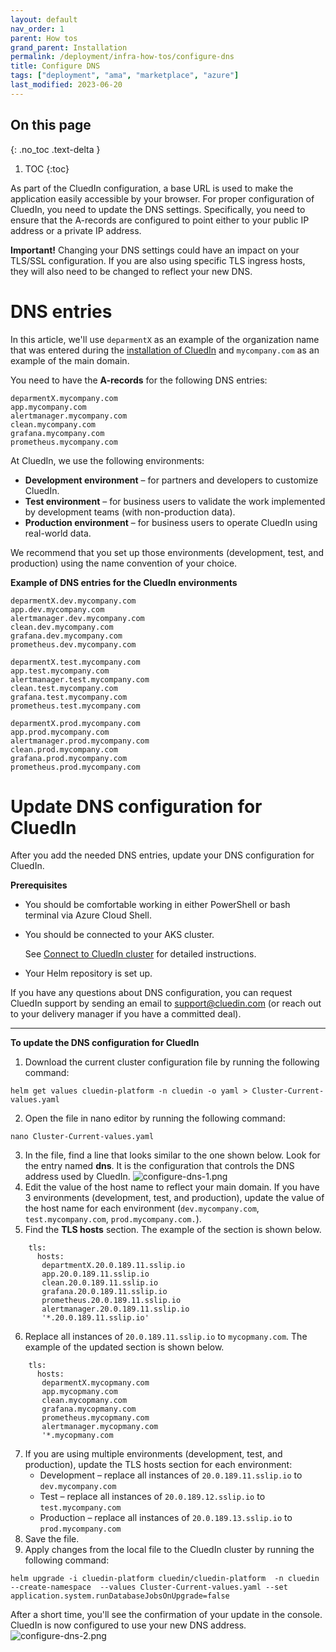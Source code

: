 ```yaml
---
layout: default
nav_order: 1
parent: How tos
grand_parent: Installation
permalink: /deployment/infra-how-tos/configure-dns
title: Configure DNS
tags: ["deployment", "ama", "marketplace", "azure"]
last_modified: 2023-06-20
---
```

## On this page
{: .no_toc .text-delta }
1. TOC
{:toc}


As part of the CluedIn configuration, a base URL is used to make the application easily accessible by your browser. For proper configuration of CluedIn, you need to update the DNS settings. Specifically, you need to ensure that the A-records are configured to point either to your public IP address or a private IP address.

**Important!** Changing your DNS settings could have an impact on your TLS/SSL configuration. If you are also using specific TLS ingress hosts, they will also need to be changed to reflect your new DNS.

# DNS entries

In this article, we'll use `deparmentX` as an example of the organization name that was entered during the [installation of CluedIn](/deployment/azure-marketplace/step-3#complete-the-initial-setup-tab) and `mycompany.com` as an example of the main domain.

You need to have the **A-records** for the following DNS entries:

```
deparmentX.mycompany.com
app.mycompany.com
alertmanager.mycompany.com
clean.mycompany.com
grafana.mycompany.com
prometheus.mycompany.com
```

At CluedIn, we use the following environments:

- **Development environment** – for partners and developers to customize CluedIn.
- **Test environment** – for business users to validate the work implemented by development teams (with non-production data).
- **Production environment** – for business users to operate CluedIn using real-world data.

We recommend that you set up those environments (development, test, and production) using the name convention of your choice.

**Example of DNS entries for the CluedIn environments**

```
deparmentX.dev.mycompany.com
app.dev.mycompany.com
alertmanager.dev.mycompany.com
clean.dev.mycompany.com
grafana.dev.mycompany.com
prometheus.dev.mycompany.com

deparmentX.test.mycompany.com
app.test.mycompany.com
alertmanager.test.mycompany.com
clean.test.mycompany.com
grafana.test.mycompany.com
prometheus.test.mycompany.com

deparmentX.prod.mycompany.com
app.prod.mycompany.com
alertmanager.prod.mycompany.com
clean.prod.mycompany.com
grafana.prod.mycompany.com
prometheus.prod.mycompany.com
```


# Update DNS configuration for CluedIn

After you add the needed DNS entries, update your DNS configuration for CluedIn.

**Prerequisites**

- You should be comfortable working in either PowerShell or bash terminal via Azure Cloud Shell.
- You should be connected to your AKS cluster.

    See [Connect to CluedIn cluster](/deployment/infra-how-tos/connect-to-cluedin) for detailed instructions.

- Your Helm repository is set up.

If you have any questions about DNS configuration, you can request CluedIn support by sending an email to <a href="mailto:support@cluedin.com">support@cluedin.com</a> (or reach out to your delivery manager if you have a committed deal).

<hr>

**To update the DNS configuration for CluedIn**

1. Download the current cluster configuration file by running the following command:
```
helm get values cluedin-platform -n cluedin -o yaml > Cluster-Current-values.yaml
```
2. Open the file in nano editor by running the following command:
```
nano Cluster-Current-values.yaml
```
3. In the file, find a line that looks similar to the one shown below. Look for the entry named **dns**. It is the configuration that controls the DNS address used by CluedIn.
![configure-dns-1.png](../../assets/images/ama/howtos/configure-dns-1.png)
4. Edit the value of the host name to reflect your main domain. If you have 3 environments (development, test, and production), update the value of the host name for each environment (`dev.mycompany.com`, `test.mycompany.com`, `prod.mycompany.com.`).
5. Find the **TLS hosts** section. The example of the section is shown below.
```
    tls:
      hosts:
       departmentX.20.0.189.11.sslip.io
       app.20.0.189.11.sslip.io
       clean.20.0.189.11.sslip.io
       grafana.20.0.189.11.sslip.io
       prometheus.20.0.189.11.sslip.io
       alertmanager.20.0.189.11.sslip.io
       '*.20.0.189.11.sslip.io'
```
6. Replace all instances of `20.0.189.11.sslip.io` to `mycopmany.com`. The example of the updated section is shown below.
```
    tls:
      hosts:
       deparmentX.mycopmany.com
       app.mycopmany.com
       clean.mycopmany.com
       grafana.mycopmany.com
       prometheus.mycopmany.com
       alertmanager.mycopmany.com
       '*.mycopmany.com
```
7. If you are using multiple environments (development, test, and production), update the TLS hosts section for each environment:
   - Development – replace all instances of `20.0.189.11.sslip.io` to `dev.mycompany.com`
   - Test – replace all instances of `20.0.189.12.sslip.io` to `test.mycompany.com`
   - Production – replace all instances of `20.0.189.13.sslip.io` to `prod.mycompany.com`
8. Save the file.
9. Apply changes from the local file to the CluedIn cluster by running the following command:
```
helm upgrade -i cluedin-platform cluedin/cluedin-platform  -n cluedin --create-namespace  --values Cluster-Current-values.yaml --set application.system.runDatabaseJobsOnUpgrade=false 
```

After a short time, you'll see the confirmation of your update in the console. CluedIn is now configured to use your new DNS address.
![configure-dns-2.png](../../assets/images/ama/howtos/configure-dns-2.png)
